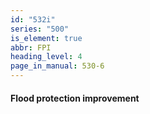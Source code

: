 ```yaml
---
id: "532i"
series: "500"
is_element: true
abbr: FPI
heading_level: 4
page_in_manual: 530-6
---
```


#### Flood protection improvement